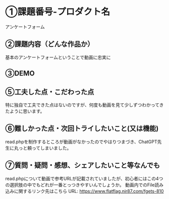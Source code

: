 # ①課題番号-プロダクト名
アンケートフォーム

## ②課題内容（どんな作品か）
基本のアンケートフォームということで動画に忠実に

## ③DEMO

## ⑤工夫した点・こだわった点
特に独自で工夫できた点はないのですが、何度も動画を見て少しずつわかってきたように思います。

## ⑥難しかった点・次回トライしたいこと(又は機能)
read.phpを制作するところが動画がなかったのでやはりつまづき、ChatGPT先生に丸っと頼ってしまいました。

## ⑦質問・疑問・感想、シェアしたいこと等なんでも
read.phpについて動画で参考URLが記載されていましたが、初心者にはこの4つの選択肢の中でもどれが一番とっつきやすいんでしょうか。
動画内でのFile読み込みに関するリンク先はこちら
URL: https://www.flatflag.nir87.com/fgets-810
